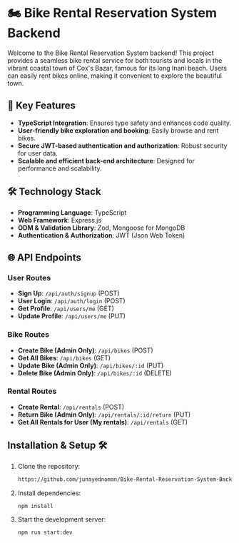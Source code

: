 # 🏍 Bike Rental Reservation System Backend

Welcome to the Bike Rental Reservation System backend! This project provides a seamless bike rental service for both tourists and locals in the vibrant coastal town of Cox's Bazar, famous for its long Inani beach. Users can easily rent bikes online, making it convenient to explore the beautiful town.

## 🌟 Key Features

- **TypeScript Integration**: Ensures type safety and enhances code quality.
- **User-friendly bike exploration and booking**: Easily browse and rent bikes.
- **Secure JWT-based authentication and authorization**: Robust security for user data.
- **Scalable and efficient back-end architecture**: Designed for performance and scalability.

## 🛠️ Technology Stack

- **Programming Language**: TypeScript
- **Web Framework**: Express.js
- **ODM & Validation Library**: Zod, Mongoose for MongoDB
- **Authentication & Authorization**: JWT (Json Web Token)

## 🌐 API Endpoints

### User Routes

- **Sign Up**: `/api/auth/signup` (POST)
- **User Login**: `/api/auth/login` (POST)
- **Get Profile**: `/api/users/me` (GET)
- **Update Profile**: `/api/users/me` (PUT)

### Bike Routes

- **Create Bike (Admin Only)**: `/api/bikes` (POST)
- **Get All Bikes**: `/api/bikes` (GET)
- **Update Bike (Admin Only)**: `/api/bikes/:id` (PUT)
- **Delete Bike (Admin Only)**: `/api/bikes/:id` (DELETE)

### Rental Routes

- **Create Rental**: `/api/rentals` (POST)
- **Return Bike (Admin Only)**: `/api/rentals/:id/return` (PUT)
- **Get All Rentals for User (My rentals)**: `/api/rentals` (GET)

## Installation & Setup 🛠️

1. Clone the repository:
    ```sh
    https://github.com/junayednoman/Bike-Rental-Reservation-System-Backend.git
    ```

2. Install dependencies:
    ```sh
    npm install
    ```

4. Start the development server:
    ```sh
    npm run start:dev
    ```
